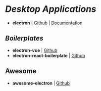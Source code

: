 # _Desktop Applications_

- **electron** | [Github](https://github.com/electron/electron) | [Documentation](https://electronjs.org/docs)


## _Boilerplates_

- **electron-vue** | [Github](https://github.com/SimulatedGREG/electron-vue)
- **electron-react-boilerplate** | [Github](https://github.com/chentsulin/electron-react-boilerplate)


## Awesome

- **awesome-electron** | [Github](https://github.com/sindresorhus/awesome-electron)

